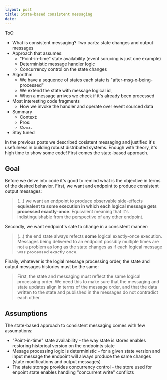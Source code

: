 ```yaml
---
layout: post
title: State-based consistent messaging
date: 
---
```


ToC:

 - What is consistent messaging? Two parts: state changes and output messages
 - Approach that assumes:
    - "Point-in-time" state availability (event sorucing is just one example)
    - Deterministic message handler logic
    - Concurrency control on the state changes
 - Algorithm
    - We have a sequence of states each state is "after-msg-x-being-processed"
    - We extend the state with message logical id,
    - When a message arrives we check if it's already been processed
 - Most interesting code fragments
    - How we invoke the handler and operate over event sourced data
 - Summary
    - Context:
    - Pros:
    - Cons:
 - Stay tuned

In the previous posts we described cosistent messaging and justified it's usefulness in building robust distributed systems. Enough with theory, it's high time to show some code! First comes the state-based approach.

## Goal

Before we delve into code it's good to remind what is the objective in terms of the desired behavior. First, we want and endpoint to produce consistent output messages:

> (...) we want an endpoint to produce observable side-effects **equivalent to some execution in which each logical message gets processed exactly-once**. Equivalent meaning that it's indistinguishable from the perspective of any other endpoint.

Secondly, we want endpoint's sate to change in a consistent manner:

> (...) the end state always refects **some** logical exactly-once execution. Messages being delivered to an endpoint possibly multiple times are not a problem as long as the state changes as if each logical message was processed exactly once.
 
Finally, whatever is the logial message processing order, the state and output messages histories must be the same:

> First, the state and messaging must reflect the same logical processing order. We need this to make sure that the messaging and state updates align in terms of the message order, and that the data written to the state and published in the messages do not contradict each other. 

## Assumptions

The state-based approach to consistent messaging comes with few assumptions:

* "Point-in-time" state availability - the way state is stores enables restoring historical version on the endpoints state
* Mesage processing logic is deterministic - for a given state version and input message the endpoint will always produce the same changes (state modifications and output messages)
* The state storage provides concurrency control - the store used for enpoint state enables handling "concurrent write" conflicts

[^1]: 